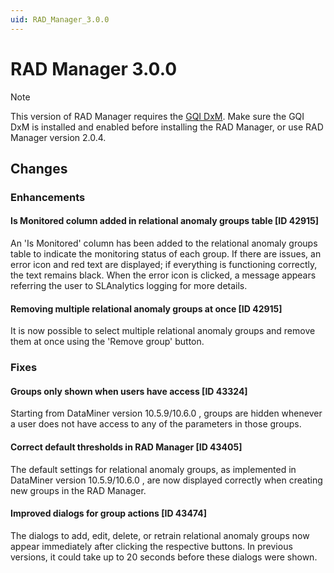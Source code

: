 ```yaml
---
uid: RAD_Manager_3.0.0
---
```


# RAD Manager 3.0.0

> [!NOTE]
> This version of RAD Manager requires the [GQI DxM](https://aka.dataminer.services/gqi-dxm). Make sure the GQI DxM is installed and enabled before installing the RAD Manager, or use RAD Manager version 2.0.4.

## Changes

### Enhancements

#### Is Monitored column added in relational anomaly groups table [ID 42915]

An 'Is Monitored' column has been added to the relational anomaly groups table to indicate the monitoring status of each group. If there are issues, an error icon and red text are displayed; if everything is functioning correctly, the text remains black. When the error icon is clicked, a message appears referring the user to SLAnalytics logging for more details.

#### Removing multiple relational anomaly groups at once [ID 42915]

It is now possible to select multiple relational anomaly groups and remove them at once using the 'Remove group' button.

### Fixes

#### Groups only shown when users have access [ID 43324]

Starting from DataMiner version 10.5.9/10.6.0 <!--RN 43320-->, groups are hidden whenever a user does not have access to any of the parameters in those groups.

#### Correct default thresholds in RAD Manager [ID 43405]

The default settings for relational anomaly groups, as implemented in DataMiner version 10.5.9/10.6.0 <!--RN 43400-->, are now displayed correctly when creating new groups in the RAD Manager.

#### Improved dialogs for group actions [ID 43474]

The dialogs to add, edit, delete, or retrain relational anomaly groups now appear immediately after clicking the respective buttons. In previous versions, it could take up to 20 seconds before these dialogs were shown.
